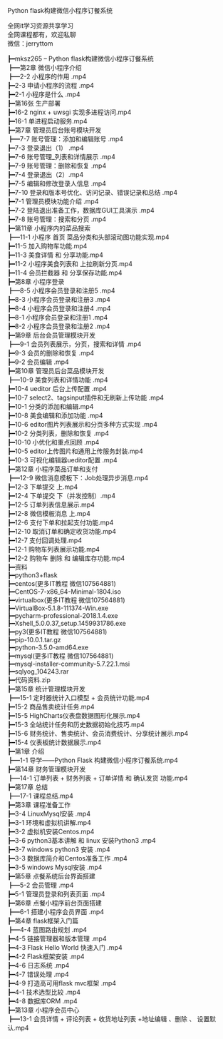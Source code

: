 Python flask构建微信小程序订餐系统

全网it学习资源共享学习<br>全网课程都有，欢迎私聊<br>微信：jerryttom<br>

┣━mksz265 – Python flask构建微信小程序订餐系统<br> ┣━第2章 微信小程序介绍<br> ┣━2-2 小程序的作用 .mp4<br> ┣━2-3 申请小程序的流程 .mp4<br> ┣━2-1 小程序是什么 .mp4<br> ┣━第16张 生产部署<br> ┣━16-2 nginx + uwsgi 实现多进程访问.mp4<br> ┣━16-1 单进程启动服务.mp4<br> ┣━第7章 管理员后台账号模块开发<br> ┣━7-7 账号管理：添加和编辑账号 .mp4<br> ┣━7-3 登录退出（1） .mp4<br> ┣━7-6 账号管理_列表和详情展示 .mp4<br> ┣━7-9 账号管理：删除和恢复 .mp4<br> ┣━7-4 登录退出（2）.mp4<br> ┣━7-5 编辑和修改登录人信息 .mp4<br> ┣━7-10 登录和版本号优化、访问记录、错误记录和总结 .mp4<br> ┣━7-1 管理员模块功能介绍 .mp4<br> ┣━7-2 登陆退出准备工作，数据库GUI工具演示 .mp4<br> ┣━7-8 账号管理：搜索和分页 .mp4<br> ┣━第11章 小程序内的菜品搜索<br> ┣━11-1 小程序 首页 菜品分类和头部滚动图功能实现.mp4<br> ┣━11-5 加入购物车功能.mp4<br> ┣━11-3 美食详情 和 分享功能.mp4<br> ┣━11-2 小程序美食列表和 上拉刷新分页.mp4<br> ┣━11-4 会员拦截器 和 分享保存功能.mp4<br> ┣━第8章 小程序登录<br> ┣━8-5 小程序会员登录和注册5 .mp4<br> ┣━8-3 小程序会员登录和注册3 .mp4<br> ┣━8-4 小程序会员登录和注册4 .mp4<br> ┣━8-1 小程序会员登录和注册1 .mp4<br> ┣━8-2 小程序会员登录和注册2 .mp4<br> ┣━第9章 后台会员管理模块开发<br> ┣━9-1 会员列表展示，分页，搜索和详情 .mp4<br> ┣━9-3 会员的删除和恢复 .mp4<br> ┣━9-2 会员编辑 .mp4<br> ┣━第10章 管理员后台菜品模块开发<br> ┣━10-9 美食列表和详情功能 .mp4<br> ┣━10-4 ueditor 后台上传配置 .mp4<br> ┣━10-7 select2、tagsinput插件和无刷新上传功能 .mp4<br> ┣━10-1 分类的添加和编辑.mp4<br> ┣━10-8 美食编辑和添加功能 .mp4<br> ┣━10-6 editor图片列表展示和分页多种方式实现 .mp4<br> ┣━10-2 分类列表，删除和恢复 .mp4<br> ┣━10-10 小优化和重点回顾 .mp4<br> ┣━10-5 editor上传图片和通用上传服务封装.mp4<br> ┣━10-3 可视化编辑器ueditor配置 .mp4<br> ┣━第12章 小程序菜品订单和支付<br> ┣━12-9 微信消息模板下：Job处理异步消息.mp4<br> ┣━12-3 下单提交 上.mp4<br> ┣━12-4 下单提交 下（并发控制）.mp4<br> ┣━12-5 订单列表信息展示.mp4<br> ┣━12-8 微信模板消息 上.mp4<br> ┣━12-6 支付下单和拉起支付功能.mp4<br> ┣━12-10 取消订单和确定收货功能.mp4<br> ┣━12-7 支付回调处理.mp4<br> ┣━12-1 购物车列表展示功能.mp4<br> ┣━12-2 购物车 删除 和 编辑库存功能.mp4<br> ┣━资料<br> ┣━python3+flask<br> ┣━centos(更多IT教程 微信107564881)<br> ┣━CentOS-7-x86_64-Minimal-1804.iso<br> ┣━virtualbox(更多IT教程 微信107564881)<br> ┣━VirtualBox-5.1.8-111374-Win.exe<br> ┣━pycharm-professional-2018.1.4.exe<br> ┣━Xshell_5.0.0.37_setup.1459931786.exe<br> ┣━py3(更多IT教程 微信107564881)<br> ┣━pip-10.0.1.tar.gz<br> ┣━python-3.5.0-amd64.exe<br> ┣━mysql(更多IT教程 微信107564881)<br> ┣━mysql-installer-community-5.7.22.1.msi<br> ┣━sqlyog_104243.rar<br> ┣━代码资料.zip<br> ┣━第15章 统计管理模块开发<br> ┣━15-1 定时器统计入口模型 + 会员统计功能.mp4<br> ┣━15-2 商品售卖统计任务.mp4<br> ┣━15-5 HighCharts仪表盘数据图形化展示.mp4<br> ┣━15-3 全站统计任务和历史数据初始化技巧.mp4<br> ┣━15-6 财务统计、售卖统计、会员消费统计、分享统计展示.mp4<br> ┣━15-4 仪表板统计数据展示.mp4<br> ┣━第1章 介绍<br> ┣━1-1 导学——Python Flask 构建微信小程序订餐系统.mp4<br> ┣━第14章 财务管理模块开发<br> ┣━14-1 订单列表 + 财务列表 + 订单详情 和 确认发货 功能.mp4<br> ┣━第17章 总结<br> ┣━17-1 课程总结.mp4<br> ┣━第3章 课程准备工作<br> ┣━3-4 LinuxMysql安装 .mp4<br> ┣━3-1 环境和虚拟机讲解.mp4<br> ┣━3-2 虚拟机安装Centos.mp4<br> ┣━3-6 python3基本讲解 和 linux 安装Python3 .mp4<br> ┣━3-7 windows python3 安装 .mp4<br> ┣━3-3 数据库简介和Centos准备工作 .mp4<br> ┣━3-5 windows Mysql安装 .mp4<br> ┣━第5章 点餐系统后台界面搭建<br> ┣━5-2 会员管理 .mp4<br> ┣━5-1 管理员登录和列表页面 .mp4<br> ┣━第6章 点餐小程序前台页面搭建<br> ┣━6-1 搭建小程序会员界面 .mp4<br> ┣━第4章 flask框架入门篇<br> ┣━4-4 蓝图路由规划 .mp4<br> ┣━4-5 链接管理器和版本管理 .mp4<br> ┣━4-3 Flask Hello World 快速入门 .mp4<br> ┣━4-2 Flask框架安装 .mp4<br> ┣━4-6 日志系统 .mp4<br> ┣━4-7 错误处理 .mp4<br> ┣━4-9 打造高可用flask mvc框架 .mp4<br> ┣━4-1 技术选型比较 .mp4<br> ┣━4-8 数据库ORM .mp4<br> ┣━第13章 小程序会员中心<br> ┣━13-1 会员详情 + 评论列表 + 收货地址列表 +地址编辑 、删除 、 设置默认.mp4